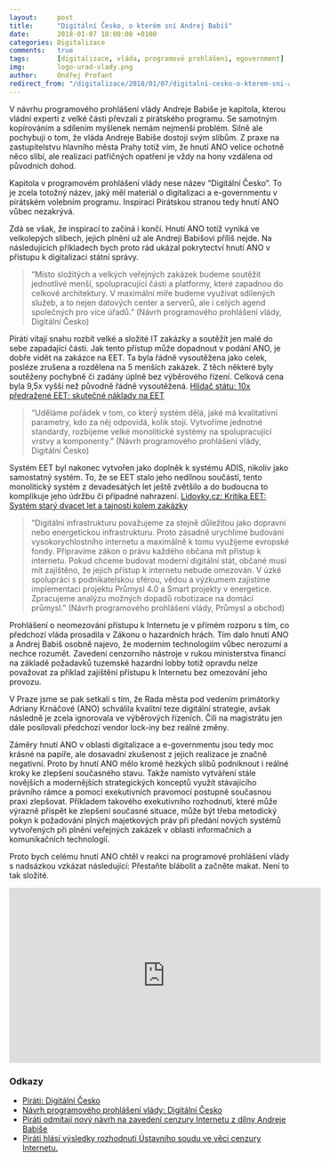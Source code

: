 ```yaml
---
layout:     post
title:      "Digitální Česko, o kterém sní Andrej Babiš"
date:       2018-01-07 18:00:00 +0100
categories: Digitalizace
comments:   true
tags:       [digitalizace, vláda, programové prohlášení, egovernment]
img:        logo-urad-vlady.png
author:     Ondřej Profant
redirect_from: "/digitalizace/2018/01/07/digitalni-cesko-o-kterem-sni-andrej-babis.html"
---
```


V návrhu programového prohlášení vlády Andreje Babiše je kapitola, kterou vládní experti z velké části převzali z pirátského programu. Se samotným kopírováním a sdílením myšlenek nemám nejmenší problém. Silně ale pochybuji o tom, že vláda Andreje Babiše dostojí svým slibům. Z praxe na zastupitelstvu hlavního města Prahy totiž vím, že hnutí ANO velice ochotně něco slíbí, ale realizaci patřičných opatření je vždy na hony vzdálena od původních dohod.

<!--more-->

Kapitola v programovém prohlášení vlády nese název “Digitální Česko”. To je zcela totožný název, jaký měl materiál o digitalizaci a e-governmentu v pirátském volebním programu. Inspiraci Pirátskou stranou tedy hnutí ANO vůbec nezakrývá.

Zdá se však, že inspirací to začíná i končí. Hnutí ANO totiž vyniká ve velkolepých slibech, jejich plnění už ale Andreji Babišovi příliš nejde. Na následujících příkladech bych proto rád ukázal pokrytectví hnutí ANO v přístupu k digitalizaci státní správy.

>“Místo složitých a velkých veřejných zakázek budeme soutěžit jednotlivé menší, spolupracující části a platformy, které zapadnou do celkové architektury. V maximální míře budeme využívat sdílených služeb, a to nejen datových center a serverů, ale i celých agend společných pro více úřadů.”
(Návrh programového prohlášení vlády, Digitální Česko)

Piráti vítají snahu rozbít velké a složité IT zakázky a soutěžit jen malé do sebe zapadající části.  Jak tento přístup může dopadnout v podání ANO, je dobře vidět na zakázce na EET. Ta byla řádně vysoutěžena jako celek, posléze zrušena a rozdělena na 5 menších zakázek. Z těch některé byly soutěženy pochybně či zadány úplně bez výběrového řízení. Celková cena byla 9,5x vyšší než původně řádně vysoutěžená. [Hlídač státu: 10x předražené EET: skutečné náklady na EET](https://www.hlidacstatu.cz/texty/10x-predrazene-eet-skutecne-naklady-na-eet/)

>“Uděláme pořádek v tom, co který́ systém dělá, jaké má kvalitativní parametry, kdo za něj odpovídá, kolik stojí. Vytvoříme jednotné standardy, rozbijeme velké monolitické systémy na spolupracující vrstvy a komponenty.”
(Návrh programového prohlášení vlády, Digitální Česko)

Systém EET byl nakonec vytvořen jako doplněk k systému ADIS, nikoliv jako samostatný systém. To, že se EET stalo jeho nedílnou součástí, tento monolitický systém z devadesátých let ještě zvětšilo a do budoucna to komplikuje jeho údržbu či případné nahrazení. [Lidovky.cz: Kritika EET: Systém starý dvacet let a tajnosti kolem zakázky](https://www.lidovky.cz/kritika-eet-system-stary-dvacet-let-a-tajnosti-kolem-zakazky-p5r-/zpravy-domov.aspx?c=A161129_104023_ln_domov_ele)

>“Digitální infrastrukturu považujeme za stejně důležitou jako dopravní nebo energetickou infrastrukturu. Proto zásadně urychlíme budování vysokorychlostního internetu a maximálně k tomu využijeme evropské fondy. Připravíme zákon o právu každého občana mít přístup k internetu. Pokud chceme budovat moderní digitální stát, občané musí mít zajištěno, že jejich přístup k internetu nebude omezován. V úzké spolupráci s podnikatelskou sférou, vědou a výzkumem zajistíme implementaci projektu Průmysl 4.0 a Smart projekty v energetice. Zpracujeme analýzu možných dopadů robotizace na domácí průmysl.”
(Návrh programového prohlášení vlády, Průmysl a obchod)

Prohlášení o neomezování přístupu k Internetu je v přímém rozporu s tím, co předchozí vláda prosadila v Zákonu o hazardních hrách. Tím dalo hnutí ANO a Andrej Babiš osobně najevo, že moderním technologiím vůbec nerozumí a nechce rozumět. Zavedení cenzorního nástroje v rukou ministerstva financí na základě požadavků tuzemské hazardní lobby totiž opravdu nelze považovat za příklad zajištění přístupu k Internetu bez omezování jeho provozu.

V Praze jsme se pak setkali s tím, že Rada města pod vedením primátorky Adriany Krnáčové (ANO) schválila kvalitní teze digitální strategie, avšak následně je zcela ignorovala ve výběrových řízeních. Čili na magistrátu jen dále posilovali předchozí vendor lock-iny bez reálné změny.

Záměry hnutí ANO v oblasti digitalizace a e-governmentu jsou tedy moc krásné na papíře, ale dosavadní zkušenost z jejich realizace je značně negativní. Proto by hnutí ANO mělo kromě hezkých slibů podniknout i reálné kroky ke zlepšení současného stavu. Takže namísto vytváření stále novějších a modernějších strategických konceptů využít stávajícího právního rámce a pomocí exekutivních pravomocí postupně současnou praxi zlepšovat. Příkladem takového exekutivního rozhodnutí, které může výrazně přispět ke zlepšení současné situace, může být třeba metodický pokyn k požadování plných majetkových práv při předání nových systémů vytvořených při plnění veřejných zakázek v oblasti informačních a komunikačních technologií.

Proto bych celému hnutí ANO chtěl v reakci na programové prohlášení vlády s nadsázkou vzkázat následující: Přestaňte blábolit a začněte makat. Není to tak složité.

<iframe width="560" height="315" src="https://www.youtube.com/embed/j8c5KXJTtIg" frameborder="0" allow="autoplay; encrypted-media" allowfullscreen></iframe>

### Odkazy

- [Piráti: Digitální Česko](https://www.pirati.cz/program/temata/digitalni-cesko/)
- [Návrh programového prohlášení vlády: Digitální Česko](https://www.vlada.cz/cz/jednani-vlady/navrh-programoveho-prohlaseni-vlady-162319/#Digitalni_Cesko)
- [Piráti odmítají nový návrh na zavedení cenzury Internetu z dílny Andreje Babiše](https://wiki.pirati.cz/tiskove-zpravy/pirati_odmitaji_novy_navrh_na_zavedeni_cenzury_internetu_z_dilny_andreje_babise)
- [Piráti hlásí výsledky rozhodnutí Ústavního soudu ve věci cenzury Internetu.](https://wiki.pirati.cz/tiskove-zpravy/pirati_hlasi_vysledky_rozhodnuti_ustavniho_soudu_ve_veci_cenzury_internetu._boj_proti_plosnemu_smirovani_obcanu_vojenskou_rozvedkou_pokracuje)
